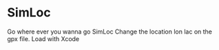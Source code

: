 # SimLoc
Go where ever you wanna go
SimLoc
Change the location lon lac on the gpx file. Load with Xcode
